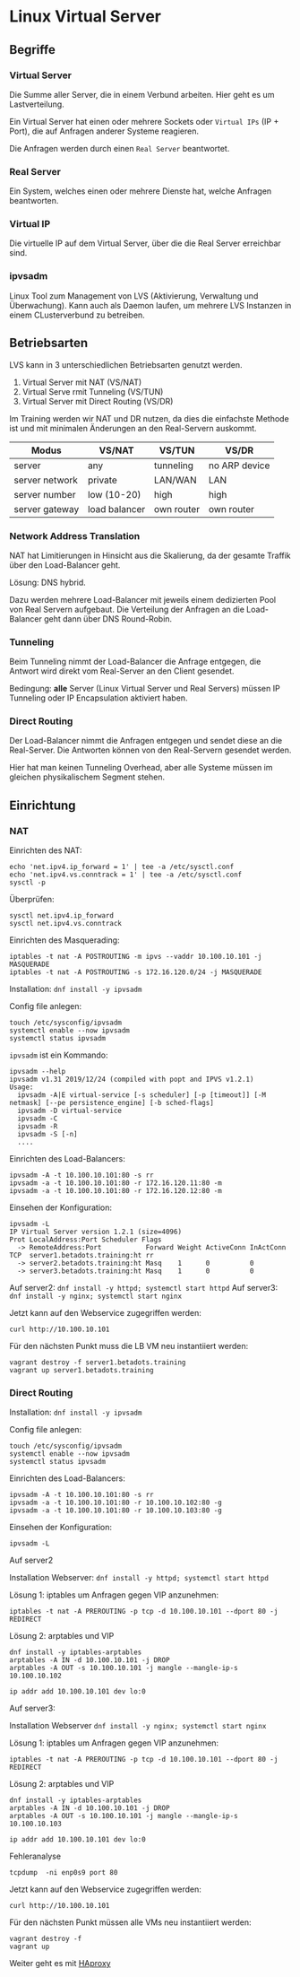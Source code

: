 # Linux Virtual Server

## Begriffe

### Virtual Server

Die Summe aller Server, die in einem Verbund arbeiten.
Hier geht es um Lastverteilung.

Ein Virtual Server hat einen oder mehrere Sockets oder `Virtual IPs` (IP + Port), die auf Anfragen anderer Systeme reagieren.

Die Anfragen werden durch einen `Real Server` beantwortet.

### Real Server

Ein System, welches einen oder mehrere Dienste hat, welche Anfragen beantworten.

### Virtual IP

Die virtuelle IP auf dem Virtual Server, über die die Real Server erreichbar sind.

### ipvsadm

Linux Tool zum Management von LVS (Aktivierung, Verwaltung und Überwachung).
Kann auch als Daemon laufen, um mehrere LVS Instanzen in einem CLusterverbund zu betreiben.

## Betriebsarten

LVS kann in 3 unterschiedlichen Betriebsarten genutzt werden.

1. Virtual Server mit NAT (VS/NAT)
1. Virtual Serve rmit Tunneling (VS/TUN)
1. Virtual Server mit Direct Routing (VS/DR)

Im Training werden wir NAT und DR nutzen, da dies die einfachste Methode ist und mit minimalen Änderungen an den Real-Servern auskommt.

|Modus          | VS/NAT        | VS/TUN     | VS/DR         |
|---------------|---------------|------------|---------------|
|server         | any           | tunneling  | no ARP device |
|server network | private       | LAN/WAN    | LAN           |
|server number  | low (10-20)   | high       | high          |
|server gateway | load balancer | own router | own router    |

### Network Address Translation

NAT hat Limitierungen in Hinsicht aus die Skalierung, da der gesamte Traffik über den Load-Balancer geht.

Lösung: DNS hybrid.

Dazu werden mehrere Load-Balancer mit jeweils einem dedizierten Pool von Real Servern aufgebaut. Die Verteilung der Anfragen an die Load-Balancer geht dann über DNS Round-Robin.

### Tunneling

Beim Tunneling nimmt der Load-Balancer die Anfrage entgegen, die Antwort wird direkt vom Real-Server an den Client gesendet.

Bedingung: **alle** Server (Linux Virtual Server und Real Servers) müssen IP Tunneling oder IP Encapsulation aktiviert haben.

### Direct Routing

Der Load-Balancer nimmt die Anfragen entgegen und sendet diese an die Real-Server. Die Antworten können von den Real-Servern gesendet werden.

Hier hat man keinen Tunneling Overhead, aber alle Systeme müssen im gleichen physikalischem Segment stehen.

## Einrichtung

### NAT

Einrichten des NAT:

    echo 'net.ipv4.ip_forward = 1' | tee -a /etc/sysctl.conf
    echo 'net.ipv4.vs.conntrack = 1' | tee -a /etc/sysctl.conf
    sysctl -p

Überprüfen:

    sysctl net.ipv4.ip_forward
    sysctl net.ipv4.vs.conntrack

Einrichten des Masquerading:

    iptables -t nat -A POSTROUTING -m ipvs --vaddr 10.100.10.101 -j MASQUERADE
    iptables -t nat -A POSTROUTING -s 172.16.120.0/24 -j MASQUERADE

Installation: `dnf install -y ipvsadm`

Config file anlegen:

    touch /etc/sysconfig/ipvsadm
    systemctl enable --now ipvsadm
    systemctl status ipvsadm

`ipvsadm` ist ein Kommando:

    ipvsadm --help
    ipvsadm v1.31 2019/12/24 (compiled with popt and IPVS v1.2.1)
    Usage:
      ipvsadm -A|E virtual-service [-s scheduler] [-p [timeout]] [-M netmask] [--pe persistence_engine] [-b sched-flags]
      ipvsadm -D virtual-service
      ipvsadm -C
      ipvsadm -R
      ipvsadm -S [-n]
      ....

Einrichten des Load-Balancers:

    ipvsadm -A -t 10.100.10.101:80 -s rr
    ipvsadm -a -t 10.100.10.101:80 -r 172.16.120.11:80 -m
    ipvsadm -a -t 10.100.10.101:80 -r 172.16.120.12:80 -m

Einsehen der Konfiguration:

    ipvsadm -L
    IP Virtual Server version 1.2.1 (size=4096)
    Prot LocalAddress:Port Scheduler Flags
      -> RemoteAddress:Port           Forward Weight ActiveConn InActConn
    TCP  server1.betadots.training:ht rr
      -> server2.betadots.training:ht Masq    1      0          0
      -> server3.betadots.training:ht Masq    1      0          0

Auf server2: `dnf install -y httpd; systemctl start httpd`
Auf server3: `dnf install -y nginx; systemctl start nginx`

Jetzt kann auf den Webservice zugegriffen werden:

    curl http://10.100.10.101

Für den nächsten Punkt muss die LB VM neu instantiiert werden:

    vagrant destroy -f server1.betadots.training
    vagrant up server1.betadots.training

### Direct Routing

Installation: `dnf install -y ipvsadm`

Config file anlegen:

    touch /etc/sysconfig/ipvsadm
    systemctl enable --now ipvsadm
    systemctl status ipvsadm

Einrichten des Load-Balancers:

    ipvsadm -A -t 10.100.10.101:80 -s rr
    ipvsadm -a -t 10.100.10.101:80 -r 10.100.10.102:80 -g
    ipvsadm -a -t 10.100.10.101:80 -r 10.100.10.103:80 -g

Einsehen der Konfiguration:

    ipvsadm -L

Auf server2

Installation Webserver: `dnf install -y httpd; systemctl start httpd`

Lösung 1: iptables um Anfragen gegen VIP anzunehmen:

    iptables -t nat -A PREROUTING -p tcp -d 10.100.10.101 --dport 80 -j REDIRECT

Lösung 2: arptables und VIP

    dnf install -y iptables-arptables
    arptables -A IN -d 10.100.10.101 -j DROP
    arptables -A OUT -s 10.100.10.101 -j mangle --mangle-ip-s 10.100.10.102

    ip addr add 10.100.10.101 dev lo:0

Auf server3:

Installation Webserver `dnf install -y nginx; systemctl start nginx`

Lösung 1: iptables um Anfragen gegen VIP anzunehmen:

    iptables -t nat -A PREROUTING -p tcp -d 10.100.10.101 --dport 80 -j REDIRECT

Lösung 2: arptables und VIP

    dnf install -y iptables-arptables
    arptables -A IN -d 10.100.10.101 -j DROP
    arptables -A OUT -s 10.100.10.101 -j mangle --mangle-ip-s 10.100.10.103

    ip addr add 10.100.10.101 dev lo:0

Fehleranalyse

    tcpdump  -ni enp0s9 port 80

Jetzt kann auf den Webservice zugegriffen werden:

    curl http://10.100.10.101

Für den nächsten Punkt müssen alle VMs neu instantiiert werden:

    vagrant destroy -f
    vagrant up

Weiter geht es mit [HAproxy](../03_HAproxy)
